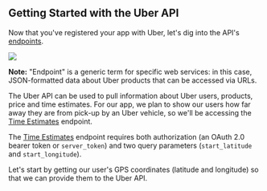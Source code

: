 ## Getting Started with the Uber API

Now that you've registered your app with Uber, let's dig into the API's [endpoints](https://developer.uber.com/v1/endpoints/).

[![](http://i.imgur.com/LXAHh5P.png)](https://developer.uber.com/v1/endpoints/)

__Note:__ "Endpoint" is a generic term for specific web services: in this case, JSON-formatted data about Uber products that can be accessed via URLs.

The Uber API can be used to pull information about Uber users, products, price and time estimates. For our app, we plan to show our users how far away they are from pick-up by an Uber vehicle, so we'll be accessing the [Time Estimates](https://developer.uber.com/v1/endpoints/#time-estimates) endpoint.

The [Time Estimates](https://developer.uber.com/v1/endpoints/#time-estimates) endpoint requires both authorization (an OAuth 2.0 bearer token or `server_token`) and two query parameters (`start_latitude` and `start_longitude`).

Let's start by getting our user's GPS coordinates (latitude and longitude) so that we can provide them to the Uber API.